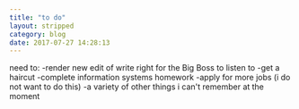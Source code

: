 ```yaml
---
title: "to do"
layout: stripped
category: blog
date: 2017-07-27 14:28:13
---
```

need to:
-render new edit of write right for the Big Boss to listen to
-get a haircut
-complete information systems homework
-apply for more jobs (i do not want to do this)
-a variety of other things i can't remember at the moment